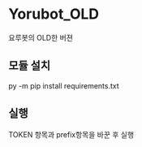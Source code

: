 # Yorubot_OLD
요루봇의 OLD한 버젼

## 모듈 설치
py -m pip install requirements.txt

## 실행
TOKEN 항목과 prefix항목을 바꾼 후 실행
